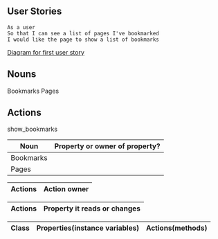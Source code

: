 User Stories
--------------
```
As a user
So that I can see a list of pages I've bookmarked
I would like the page to show a list of bookmarks
```

[Diagram for first user story](https://docs.google.com/document/d/1k1xpbtsubpFRwNrn_ZggF5RIv_QdLAjiu8jgIJi6qv4/edit)


Nouns
-----
Bookmarks
Pages

Actions
---------
show_bookmarks

|Noun|Property or owner of property?|
|---------|------------|
|Bookmarks
|Pages


|Actions|Action owner|
|---------|------------|

|Actions|Property it reads or changes|
|---------|------------|

|Class|Properties(instance variables)|Actions(methods)|
|---------|------------|-----------|
